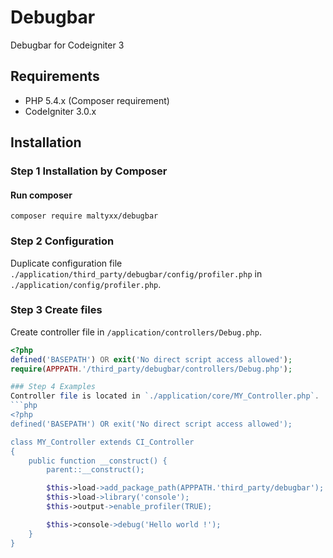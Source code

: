 # Debugbar
Debugbar for Codeigniter 3

## Requirements

- PHP 5.4.x (Composer requirement)
- CodeIgniter 3.0.x

## Installation
### Step 1 Installation by Composer
#### Run composer
```shell
composer require maltyxx/debugbar
```

### Step 2 Configuration
Duplicate configuration file `./application/third_party/debugbar/config/profiler.php` in `./application/config/profiler.php`.

### Step 3 Create files
Create controller file in `/application/controllers/Debug.php`.
```php
<?php
defined('BASEPATH') OR exit('No direct script access allowed');
require(APPPATH.'/third_party/debugbar/controllers/Debug.php');

### Step 4 Examples
Controller file is located in `./application/core/MY_Controller.php`.
```php
<?php
defined('BASEPATH') OR exit('No direct script access allowed');

class MY_Controller extends CI_Controller
{
    public function __construct() {
        parent::__construct();

        $this->load->add_package_path(APPPATH.'third_party/debugbar');
        $this->load->library('console');
        $this->output->enable_profiler(TRUE);

        $this->console->debug('Hello world !');
    }
}
```